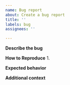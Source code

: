 ```yaml
---
name: Bug report
about: Create a bug report
title: ''
labels: bug
assignees: ''

---
```


**Describe the bug**

**How to Reproduce**
1.

**Expected behavior**

**Additional context**
